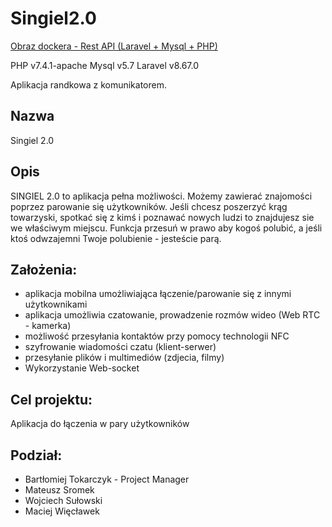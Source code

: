 # Singiel2.0

[Obraz dockera - Rest API (Laravel + Mysql + PHP)](https://drive.google.com/file/d/1-IlIgR0lDKlljwR4loYshYjOCQKXOa-6/view?usp=sharing)

PHP v7.4.1-apache
Mysql v5.7
Laravel v8.67.0

Aplikacja randkowa z komunikatorem.

## Nazwa

Singiel 2.0

## Opis
SINGIEL 2.0 to aplikacja pełna możliwości. Możemy zawierać znajomości poprzez parowanie się użytkowników. Jeśli chcesz poszerzyć krąg towarzyski, spotkać się z kimś i poznawać nowych ludzi to znajdujesz sie we właściwym miejscu. Funkcja przesuń w prawo aby kogoś polubić, a jeśli ktoś odwzajemni Twoje polubienie - jesteście parą.

## Założenia:
- aplikacja mobilna umożliwiająca łączenie/parowanie się z innymi użytkownikami 
- aplikacja umożliwia czatowanie, prowadzenie rozmów wideo (Web RTC - kamerka)
- możliwość przesyłania kontaktów przy pomocy technologii NFC
- szyfrowanie wiadomości czatu (klient-serwer)
- przesyłanie plików i multimediów (zdjecia, filmy)
- Wykorzystanie Web-socket

## Cel projektu:

Aplikacja do łączenia w pary użytkowników

## Podział: 
- Bartłomiej Tokarczyk - Project Manager
- Mateusz Sromek
- Wojciech Sułowski
- Maciej Więcławek

